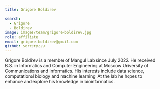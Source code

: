 ```yaml
---
title: Grigore Boldirev

search:
  - Grigore
  - Boldirev
image: images/team/grigore-boldirev.jpg 
role: affiliate
email: grigore.boldirev@gmail.com
github: Sorcery229
---
```


Grigore Boldirev is a member of Mangul Lab since July 2022. He received B.S. in Informatics and Computer Engineering at Moscow University of Communications and Informatics. His interests include data science, computational biology and machine learning. At the lab he hopes to enhance and explore his knowledge in bioinformatics.
